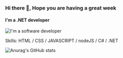 ### Hi there 👋, Hope you are having a great week 
#### I'm a .NET developer
![I'm a software developer](https://www.freecodecamp.org/news/content/images/2021/10/github-on-the-hunt-for-a-new-diversity-lead-developers-techworld-github-universe-png-800_450.png)


Skills: HTML / CSS / JAVASCRIPT / nodeJS / C# / .NET

![Anurag's GitHub stats](https://github-readme-stats.vercel.app/api?username=HaziimYassien&show_icons=true&theme=transparent)



